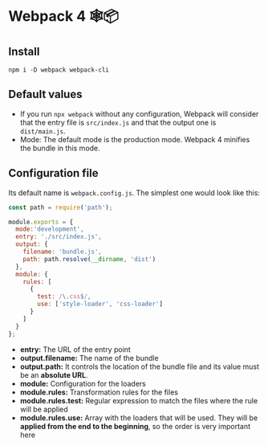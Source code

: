 # Webpack 4 🕸📦

## Install
```
npm i -D webpack webpack-cli
```

## Default values
- If you run `npx webpack` without any configuration, Webpack will consider that the entry file is `src/index.js` and that the output one is `dist/main.js`.
- Mode: The default mode is the production mode. Webpack 4 minifies the bundle in this mode.

## Configuration file

Its default name is `webpack.config.js`. The simplest one would look like this:
```javascript
const path = require('path');

module.exports = {
  mode:'development',
  entry: './src/index.js',
  output: {
    filename: 'bundle.js',
    path: path.resolve(__dirname, 'dist')
  },
  module: {
    rules: [
      {
        test: /\.css$/,
        use: ['style-loader', 'css-loader']
      }
    ]
  }
};


```
- __entry:__ The URL of the entry point
- __output.filename:__ The name of the bundle
- __output.path:__ It controls the location of the bundle file and its value must be an __absolute URL__.
- __module:__ Configuration for the loaders
- __module.rules:__ Transformation rules for the files
- __module.rules.test:__ Regular expression to match the files where the rule will be applied
- __module.rules.use:__ Array with the loaders that will be used. They will be __applied from the end to the beginning__, so the order is very important here